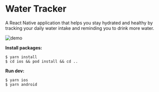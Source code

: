 # Water Tracker
A React Native application that helps you stay hydrated and healthy by tracking your daily water intake and reminding you to drink more water.

![demo](https://github.com/Jacobjayk/Water-Tracker/assets/98883398/ecb518b7-c79a-4bd8-bc59-e17805c5d68d)

**Install packages:**
```
$ yarn install
$ cd ios && pod install && cd ..
```

**Run dev:**
```
$ yarn ios
$ yarn android
```
